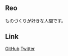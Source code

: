 ## Reo

ものづくりが好きな人間です。

## Link

[GitHub](https://github.com/uruly)
[Twitter](https://twitter.com/uruly_xyz)